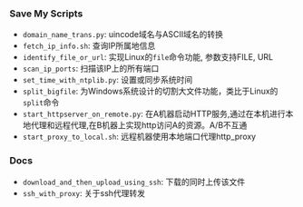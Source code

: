 ### Save My Scripts

* `domain_name_trans.py`: uincode域名与ASCII域名的转换
* `fetch_ip_info.sh`: 查询IP所属地信息
* `identify_file_or_url`: 实现Linux的`file`命令功能, 参数支持FILE, URL
* `scan_ip_ports`: 扫描该IP上的所有端口
* `set_time_with_ntplib.py`: 设置或同步系统时间
* `split_bigfile`: 为Windows系统设计的切割大文件功能，类比于Linux的`split`命令
* `start_httpserver_on_remote.py`: 在A机器启动HTTP服务,通过在本机进行本地代理和远程代理,在B机器上实现http访问A的资源。A/B不互通
* `start_proxy_to_local.sh`: 远程机器使用本地端口代理http_proxy


### Docs

* `download_and_then_upload_using_ssh`: 下载的同时上传该文件
* `ssh_with_proxy`: 关于ssh代理转发

